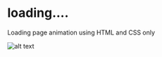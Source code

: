 # loading....
Loading page animation using HTML and CSS only

![alt text]("https://ankur-kumar-gupta.github.io/loading_animation/")

